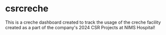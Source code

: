 # csrcreche
This is a creche dashboard created to track the usage of the creche facility created as a part of the company's 2024 CSR Projects at NIMS Hospital!
